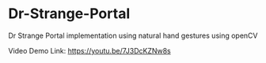 # Dr-Strange-Portal
 Dr Strange Portal implementation using natural hand gestures using openCV
 
 Video Demo Link: https://youtu.be/7J3DcKZNw8s
